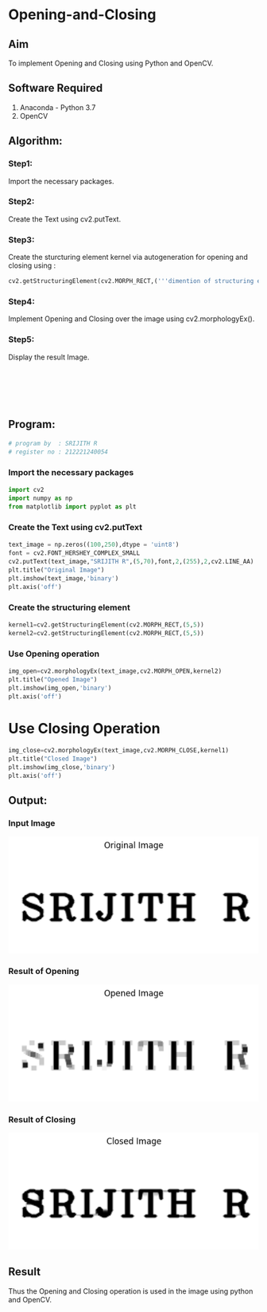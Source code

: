 # Opening-and-Closing

## Aim
To implement Opening and Closing using Python and OpenCV.

## Software Required
1. Anaconda - Python 3.7
2. OpenCV
## Algorithm:
### Step1:
Import the necessary packages.
<br>

### Step2:
Create the Text using cv2.putText.
<br>

### Step3:
Create the sturcturing element kernel via autogeneration for opening and closing using :
```python
cv2.getStructuringElement(cv2.MORPH_RECT,('''dimention of structuring element'''))
```


### Step4:
Implement Opening and Closing over the image using cv2.morphologyEx().
<br>

### Step5:
Display the result Image.
<br>
<br>
<br>
<br>
<br>
<br>
 
## Program:
```python
# program by  : SRIJITH R
# register no : 212221240054
```
### Import the necessary packages
```python 
import cv2
import numpy as np
from matplotlib import pyplot as plt
```
### Create the Text using cv2.putText
```python
text_image = np.zeros((100,250),dtype = 'uint8')
font = cv2.FONT_HERSHEY_COMPLEX_SMALL
cv2.putText(text_image,"SRIJITH R",(5,70),font,2,(255),2,cv2.LINE_AA) 
plt.title("Original Image")
plt.imshow(text_image,'binary')
plt.axis('off')
```
### Create the structuring element
```python
kernel1=cv2.getStructuringElement(cv2.MORPH_RECT,(5,5))
kernel2=cv2.getStructuringElement(cv2.MORPH_RECT,(5,5))
```
### Use Opening operation
```python
img_open=cv2.morphologyEx(text_image,cv2.MORPH_OPEN,kernel2)
plt.title("Opened Image")
plt.imshow(img_open,'binary')
plt.axis('off')
```
# Use Closing Operation
```python
img_close=cv2.morphologyEx(text_image,cv2.MORPH_CLOSE,kernel1)
plt.title("Closed Image")
plt.imshow(img_close,'binary')
plt.axis('off')
```


## Output:

### Input Image
![](1.png)
<br>

### Result of Opening
![](2.png)
<br>

### Result of Closing
![](3.png)
<br>

## Result
Thus the Opening and Closing operation is used in the image using python and OpenCV.
